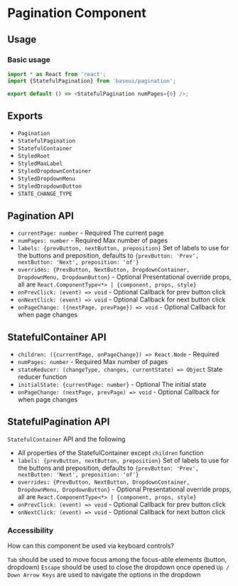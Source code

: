 # Pagination Component

## Usage

### Basic usage

```javascript
import * as React from 'react';
import {StatefulPagination} from 'baseui/pagination';

export default () => <StatefulPagination numPages={6} />;
```

## Exports

* `Pagination`
* `StatefulPagination`
* `StatefulContainer`
* `StyledRoot`
* `StyledMaxLabel`
* `StyledDropdownContainer`
* `StyledDropdownMenu`
* `StyledDropdownButton`
* `STATE_CHANGE_TYPE`

## Pagination API

* `currentPage: number` - Required
  The current page
* `numPages: number` - Required
  Max number of pages
* `labels: {prevButton, nextButton, preposition}`
  Set of labels to use for the buttons and preposition, defaults to
    `{prevButton: 'Prev', nextButton: 'Next', preposition: 'of'}`
* `overrides: {PrevButton, NextButton, DropdownContainer, DropdownMenu, DropdownButton}` - Optional
  Presentational override props, all are `React.ComponentType<*> | {component, props, style}`
* `onPrevClick: (event) => void` - Optional
  Callback for prev button click
* `onNextClick: (event) => void` - Optional
  Callback for next button click
* `onPageChange: ({nextPage, prevPage}) => void` - Optional
  Callback for when page changes

## StatefulContainer API

* `children: ({currentPage, onPageChange}) => React.Node` - Required
* `numPages: number` - Required
  Max number of pages
* `stateReducer: (changeType, changes, currentState) => Object`
  State reducer function
* `initialState: {currentPage: number}` - Optional
  The initial state
* `onPageChange: (nextPage, prevPage) => void` - Optional
  Callback for when page changes

## StatefulPagination API

`StatefulContainer` API and the following

* All properties of the StatefulContainer except `children` function
* `labels: {prevButton, nextButton, preposition}`
  Set of labels to use for the buttons and preposition, defaults to
    `{prevButton: 'Prev', nextButton: 'Next', preposition: 'of'}`
* `overrides: {PrevButton, NextButton, DropdownContainer, DropdownMenu, DropdownButton}` - Optional
  Presentational override props, all are `React.ComponentType<*> | {component, props, style}`
* `onPrevClick: (event) => void` - Optional
  Callback for prev button click
* `onNextClick: (event) => void` - Optional
  Callback for next button click

### Accessibility

How can this component be used via keyboard controls?

`Tab` should be used to move focus among the focus-able elements (button, dropdown)
`Escape` should be used to close the dropdown once opened
`Up / Down Arrow Keys` are used to navigate the options in the dropdown
